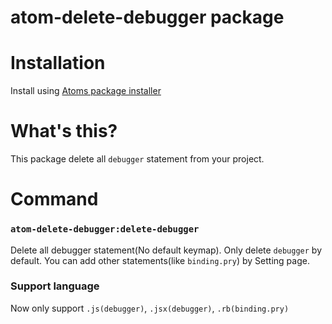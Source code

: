 # atom-delete-debugger package

# Installation
Install using [Atoms package installer](http://flight-manual.atom.io/using-atom/sections/atom-packages/)

# What's this?
This package delete all `debugger` statement from your project.


# Command
### `atom-delete-debugger:delete-debugger`
Delete all debugger statement(No default keymap).
Only delete `debugger` by default. You can add other statements(like `binding.pry`) by Setting page.

### Support language
Now only support `.js(debugger)`, `.jsx(debugger)`, `.rb(binding.pry)`
